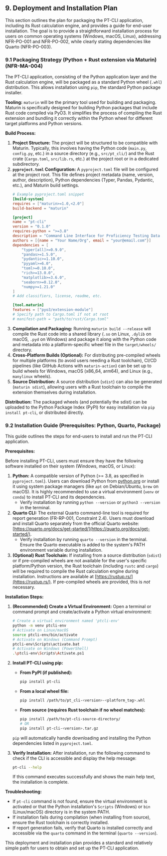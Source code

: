 ## 9. Deployment and Installation Plan

This section outlines the plan for packaging the PT-CLI application, including its Rust calculation engine, and provides a guide for end-user installation. The goal is to provide a straightforward installation process for users on common operating systems (Windows, macOS, Linux), addressing NFR-PO-001 and NFR-PO-002, while clearly stating dependencies like Quarto (NFR-PO-003).

### 9.1 Packaging Strategy (Python + Rust extension via Maturin) (NFR-MA-004)

The PT-CLI application, consisting of the Python application layer and the Rust calculation engine, will be packaged as a standard Python wheel (`.whl`) distribution. This allows installation using `pip`, the standard Python package installer.

**Tooling:**
`maturin` will be the primary tool used for building and packaging. Maturin is specifically designed for building Python packages that include Rust code compiled via PyO3. It simplifies the process of compiling the Rust extension and bundling it correctly within the Python wheel for different target platforms and Python versions.

**Build Process:**

1.  **Project Structure:** The project will be structured to be compatible with Maturin. Typically, this involves having the Python code (`main.py`, `config.py`, etc.) in a source directory (e.g., `src/pt_cli/`) and the Rust crate (`Cargo.toml`, `src/lib.rs`, etc.) at the project root or in a dedicated subdirectory.
2.  **`pyproject.toml` Configuration:** A `pyproject.toml` file will be configured at the project root. This file defines project metadata (name, version, author, description), Python dependencies (Typer, Pandas, Pydantic, etc.), and Maturin build settings.
    ```toml
    # Example pyproject.toml snippet
    [build-system]
    requires = ["maturin>=1.0,<2.0"]
    build-backend = "maturin"

    [project]
    name = "pt-cli"
    version = "0.1.0"
    requires-python = ">=3.8"
    description = "Command Line Interface for Proficiency Testing Data Analysis (ISO 13528)"
    authors = [{name = "Your Name/Org", email = "your@email.com"}]
    dependencies = [
        "typer[all]>=0.9.0",
        "pandas>=1.5.0",
        "pydantic>=1.10.0",
        "pyyaml>=6.0",
        "toml>=0.10.0",
        "rich>=13.0.0",
        "matplotlib>=3.6.0",
        "seaborn>=0.12.0",
        "numpy>=1.21.0"
    ]
    # Add classifiers, license, readme, etc.

    [tool.maturin]
    features = ["pyo3/extension-module"]
    # Specify path to Cargo.toml if not at root
    # manifest-path = "path/to/rust/Cargo.toml"
    ```
3.  **Compilation and Packaging:** Running `maturin build --release` will compile the Rust code into a shared library (`.so` on Linux, `.dylib` on macOS, `.pyd` on Windows) and package it along with the Python code and metadata into a platform-specific wheel file in the `target/wheels/` directory.
4.  **Cross-Platform Builds (Optional):** For distributing pre-compiled wheels for multiple platforms (to avoid users needing a Rust toolchain), CI/CD pipelines (like GitHub Actions with `maturin-action`) can be set up to build wheels for Windows, macOS (x86_64, arm64), and Linux (e.g., `manylinux` wheels).
5.  **Source Distribution:** A source distribution (`sdist`) can also be generated (`maturin sdist`), allowing users with a Rust toolchain to compile the extension themselves during installation.

**Distribution:**
The packaged wheels (and potentially the sdist) can be uploaded to the Python Package Index (PyPI) for easy installation via `pip install pt-cli`, or distributed directly.

### 9.2 Installation Guide (Prerequisites: Python, Quarto, Package)

This guide outlines the steps for end-users to install and run the PT-CLI application.

**Prerequisites:**

Before installing PT-CLI, users must ensure they have the following software installed on their system (Windows, macOS, or Linux):

1.  **Python:** A compatible version of Python (>= 3.8, as specified in `pyproject.toml`). Users can download Python from [python.org](https://python.org/) or install it using system package managers (like `apt` on Debian/Ubuntu, `brew` on macOS). It is highly recommended to use a virtual environment (`venv` or `conda`) to install PT-CLI and its dependencies.
    *   Verify installation by running `python --version` or `python3 --version` in the terminal.
2.  **Quarto CLI:** The external Quarto command-line tool is required for report generation (FR-RP-001, Constraint 2.4). Users must download and install Quarto separately from the official Quarto website: [https://quarto.org/docs/get-started/](https://quarto.org/docs/get-started/).
    *   Verify installation by running `quarto --version` in the terminal. Ensure the Quarto executable is added to the system's PATH environment variable during installation.
3.  **(Optional) Rust Toolchain:** If installing from a source distribution (`sdist`) or if pre-compiled wheels are not available for the user's specific platform/Python version, the Rust toolchain (including `rustc` and `cargo`) will be required to compile the Rust calculation engine during installation. Instructions are available at [https://rustup.rs/](https://rustup.rs/). If pre-compiled wheels are provided, this is *not* necessary.

**Installation Steps:**

1.  **(Recommended) Create a Virtual Environment:** Open a terminal or command prompt and create/activate a Python virtual environment:
    ```bash
    # Create a virtual environment named 'ptcli-env'
    python -m venv ptcli-env 
    # Activate on Linux/macOS
    source ptcli-env/bin/activate 
    # Activate on Windows (Command Prompt)
    ptcli-env\Scripts\activate.bat
    # Activate on Windows (PowerShell)
    .\ptcli-env\Scripts\Activate.ps1
    ```
2.  **Install PT-CLI using pip:**
    *   **From PyPI (if published):**
        ```bash
        pip install pt-cli
        ```
    *   **From a local wheel file:**
        ```bash
        pip install /path/to/pt_cli-<version>-<platform_tag>.whl
        ```
    *   **From source (requires Rust toolchain if no wheel matches):**
        ```bash
        pip install /path/to/pt-cli-source-directory/
        # OR
        pip install pt-cli-<version>.tar.gz 
        ```
    `pip` will automatically handle downloading and installing the Python dependencies listed in `pyproject.toml`.

3.  **Verify Installation:** After installation, run the following command to check if the CLI is accessible and display the help message:
    ```bash
    pt-cli --help
    ```
    If this command executes successfully and shows the main help text, the installation is complete.

**Troubleshooting:**

*   If `pt-cli` command is not found, ensure the virtual environment is activated or that the Python installation's `Scripts` (Windows) or `bin` (Linux/macOS) directory is in the system PATH.
*   If installation fails during compilation (when installing from source), ensure the Rust toolchain is correctly installed.
*   If report generation fails, verify that Quarto is installed correctly and accessible via the `quarto` command in the terminal (`quarto --version`).

This deployment and installation plan provides a standard and relatively simple path for users to obtain and set up the PT-CLI application.
